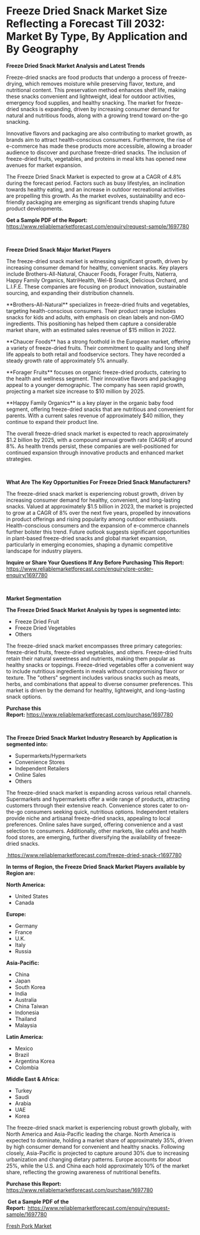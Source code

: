 <p><h1>Freeze Dried Snack Market Size Reflecting a Forecast Till 2032: Market By Type, By Application and By Geography</h1></p><p><strong>Freeze Dried Snack Market Analysis and Latest Trends</strong></p>
<p><p>Freeze-dried snacks are food products that undergo a process of freeze-drying, which removes moisture while preserving flavor, texture, and nutritional content. This preservation method enhances shelf life, making these snacks convenient and lightweight, ideal for outdoor activities, emergency food supplies, and healthy snacking. The market for freeze-dried snacks is expanding, driven by increasing consumer demand for natural and nutritious foods, along with a growing trend toward on-the-go snacking.</p><p>Innovative flavors and packaging are also contributing to market growth, as brands aim to attract health-conscious consumers. Furthermore, the rise of e-commerce has made these products more accessible, allowing a broader audience to discover and purchase freeze-dried snacks. The inclusion of freeze-dried fruits, vegetables, and proteins in meal kits has opened new avenues for market expansion.</p><p>The Freeze Dried Snack Market is expected to grow at a CAGR of 4.8% during the forecast period. Factors such as busy lifestyles, an inclination towards healthy eating, and an increase in outdoor recreational activities are propelling this growth. As the market evolves, sustainability and eco-friendly packaging are emerging as significant trends shaping future product developments.</p></p>
<p><strong>Get a Sample PDF of the Report:&nbsp;</strong> <a href="https://www.reliablemarketforecast.com/enquiry/request-sample/1697780?utm_campaign=3096&utm_medium=2&utm_source=Github&utm_content=ia&utm_term=07042025&utm_id=freeze-dried-snack">https://www.reliablemarketforecast.com/enquiry/request-sample/1697780</a></p>
<p>&nbsp;</p>
<p><strong>Freeze Dried Snack Major Market Players</strong></p>
<p><p>The freeze-dried snack market is witnessing significant growth, driven by increasing consumer demand for healthy, convenient snacks. Key players include Brothers-All-Natural, Chaucer Foods, Forager Fruits, Natierra, Happy Family Organics, NatriHealth, Wel-B Snack, Delicious Orchard, and L.I.F.E. These companies are focusing on product innovation, sustainable sourcing, and expanding their distribution channels.</p><p>**Brothers-All-Natural** specializes in freeze-dried fruits and vegetables, targeting health-conscious consumers. Their product range includes snacks for kids and adults, with emphasis on clean labels and non-GMO ingredients. This positioning has helped them capture a considerable market share, with an estimated sales revenue of $15 million in 2022.</p><p>**Chaucer Foods** has a strong foothold in the European market, offering a variety of freeze-dried fruits. Their commitment to quality and long shelf life appeals to both retail and foodservice sectors. They have recorded a steady growth rate of approximately 5% annually.</p><p>**Forager Fruits** focuses on organic freeze-dried products, catering to the health and wellness segment. Their innovative flavors and packaging appeal to a younger demographic. The company has seen rapid growth, projecting a market size increase to $10 million by 2025.</p><p>**Happy Family Organics** is a key player in the organic baby food segment, offering freeze-dried snacks that are nutritious and convenient for parents. With a current sales revenue of approximately $40 million, they continue to expand their product line.</p><p>The overall freeze-dried snack market is expected to reach approximately $1.2 billion by 2025, with a compound annual growth rate (CAGR) of around 8%. As health trends persist, these companies are well-positioned for continued expansion through innovative products and enhanced market strategies.</p></p>
<p>&nbsp;</p>
<p><strong>What Are The Key Opportunities For Freeze Dried Snack Manufacturers?</strong></p>
<p><p>The freeze-dried snack market is experiencing robust growth, driven by increasing consumer demand for healthy, convenient, and long-lasting snacks. Valued at approximately $1.5 billion in 2023, the market is projected to grow at a CAGR of 8% over the next five years, propelled by innovations in product offerings and rising popularity among outdoor enthusiasts. Health-conscious consumers and the expansion of e-commerce channels further bolster this trend. Future outlook suggests significant opportunities in plant-based freeze-dried snacks and global market expansion, particularly in emerging economies, shaping a dynamic competitive landscape for industry players.</p></p>
<p><strong>Inquire or Share Your Questions If Any Before Purchasing This Report:</strong> <a href="https://www.reliablemarketforecast.com/enquiry/pre-order-enquiry/1697780?utm_campaign=3096&utm_medium=2&utm_source=Github&utm_content=ia&utm_term=07042025&utm_id=freeze-dried-snack">https://www.reliablemarketforecast.com/enquiry/pre-order-enquiry/1697780</a></p>
<p>&nbsp;</p>
<p><strong>Market Segmentation</strong></p>
<p><strong>The Freeze Dried Snack Market Analysis by types is segmented into:</strong></p>
<p><ul><li>Freeze Dried Fruit</li><li>Freeze Dried Vegetables</li><li>Others</li></ul></p>
<p><p>The freeze-dried snack market encompasses three primary categories: freeze-dried fruits, freeze-dried vegetables, and others. Freeze-dried fruits retain their natural sweetness and nutrients, making them popular as healthy snacks or toppings. Freeze-dried vegetables offer a convenient way to include nutritious ingredients in meals without compromising flavor or texture. The "others" segment includes various snacks such as meats, herbs, and combinations that appeal to diverse consumer preferences. This market is driven by the demand for healthy, lightweight, and long-lasting snack options.</p></p>
<p><strong>Purchase this Report:&nbsp;</strong><a href="https://www.reliablemarketforecast.com/purchase/1697780?utm_campaign=3096&utm_medium=2&utm_source=Github&utm_content=ia&utm_term=07042025&utm_id=freeze-dried-snack">https://www.reliablemarketforecast.com/purchase/1697780</a></p>
<p>&nbsp;</p>
<p><strong>The Freeze Dried Snack Market Industry Research by Application is segmented into:</strong></p>
<p><ul><li>Supermarkets/Hypermarkets</li><li>Convenience Stores</li><li>Independent Retailers</li><li>Online Sales</li><li>Others</li></ul></p>
<p><p>The freeze-dried snack market is expanding across various retail channels. Supermarkets and hypermarkets offer a wide range of products, attracting customers through their extensive reach. Convenience stores cater to on-the-go consumers seeking quick, nutritious options. Independent retailers provide niche and artisanal freeze-dried snacks, appealing to local preferences. Online sales have surged, offering convenience and a vast selection to consumers. Additionally, other markets, like cafés and health food stores, are emerging, further diversifying the availability of freeze-dried snacks.</p></p>
<p><a href="https://www.reliablemarketforecast.com/freeze-dried-snack-r1697780?utm_campaign=3096&utm_medium=2&utm_source=Github&utm_content=ia&utm_term=07042025&utm_id=freeze-dried-snack">&nbsp;https://www.reliablemarketforecast.com/freeze-dried-snack-r1697780</a></p>
<p><strong>In terms of Region, the Freeze Dried Snack Market Players available by Region are:</strong></p>
<p>
    <p> <strong> North America: </strong>
        <ul>
            <li>United States</li>
            <li>Canada</li>
        </ul>
        </p> 
    <p> <strong> Europe: </strong>
        <ul>
            <li>Germany</li>
            <li>France</li>
            <li>U.K.</li>
            <li>Italy</li>
            <li>Russia</li>
        </ul>
        </p> 
    <p> <strong> Asia-Pacific: </strong>
        <ul>
            <li>China</li>
            <li>Japan</li>
            <li>South Korea</li>
            <li>India</li>
            <li>Australia</li>
            <li>China Taiwan</li>
            <li>Indonesia</li>
            <li>Thailand</li>
            <li>Malaysia</li>
        </ul>
        </p> 
    <p> <strong> Latin America: </strong>
        <ul>
            <li>Mexico</li>
            <li>Brazil</li>
            <li>Argentina Korea</li>
            <li>Colombia</li>
        </ul>
        </p> 
    <p> <strong> Middle East & Africa: </strong>
        <ul>
            <li>Turkey</li>
            <li>Saudi</li>
            <li>Arabia</li>
            <li>UAE</li>
            <li>Korea</li>
        </ul>
    </p>
    </p>
<p><p>The freeze-dried snack market is experiencing robust growth globally, with North America and Asia-Pacific leading the charge. North America is expected to dominate, holding a market share of approximately 35%, driven by high consumer demand for convenient and healthy snacks. Following closely, Asia-Pacific is projected to capture around 30% due to increasing urbanization and changing dietary patterns. Europe accounts for about 25%, while the U.S. and China each hold approximately 10% of the market share, reflecting the growing awareness of nutritional benefits.</p></p>
<p><strong>Purchase this Report: </strong><a href="https://www.reliablemarketforecast.com/purchase/1697780?utm_campaign=3096&utm_medium=2&utm_source=Github&utm_content=ia&utm_term=07042025&utm_id=freeze-dried-snack">https://www.reliablemarketforecast.com/purchase/1697780</a></p>
<p>&nbsp;<strong>Get a Sample PDF of the Report:&nbsp;&nbsp;</strong><a href="https://www.reliablemarketforecast.com/enquiry/request-sample/1697780?utm_campaign=3096&utm_medium=2&utm_source=Github&utm_content=ia&utm_term=07042025&utm_id=freeze-dried-snack">https://www.reliablemarketforecast.com/enquiry/request-sample/1697780</a></p>
<p><strong></strong></p>
<p><p><a href="https://github.com/guleealhani/Market-Research-Report-List-1/blob/main/fresh-pork-market.md?utm_campaign=3096&utm_medium=2&utm_source=Github&utm_content=ia&utm_term=07042025&utm_id=freeze-dried-snack">Fresh Pork Market</a></p></p>